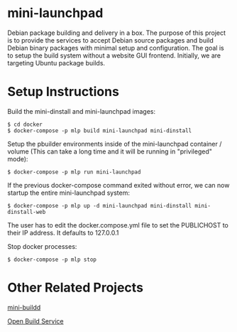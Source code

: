 # mini-launchpad

Debian package building and delivery in a box. The purpose of this project is
to provide the services to accept Debian source packages and build Debian
binary packages with minimal setup and configuration. The goal is to setup the
build system without a website GUI frontend. Initially, we are targeting Ubuntu
package builds.

# Setup Instructions

Build the mini-dinstall and mini-launchpad images:

    $ cd docker
    $ docker-compose -p mlp build mini-launchpad mini-dinstall
    
Setup the pbuilder environments inside of the mini-launchpad container / volume
(This can take a long time and it will be running in "privileged" mode):
    
    $ docker-compose -p mlp run mini-launchpad
    
If the previous docker-compose command exited without error, we can now startup
the entire mini-launchpad system:

    $ docker-compose -p mlp up -d mini-launchpad mini-dinstall mini-dinstall-web

The user has to edit the docker.compose.yml file to set the PUBLICHOST to their
IP address. It defaults to 127.0.0.1

Stop docker processes:

    $ docker-compose -p mlp stop

# Other Related Projects

[mini-buildd](http://mini-buildd.installiert.net/)

[Open Build Service](http://openbuildservice.org/)

